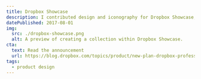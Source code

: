 ```yaml
---
title: Dropbox Showcase
description: I contributed design and iconography for Dropbox Showcase, a (now defunct) tool to help creatives show their work to clients and receive feedback.
datePublished: 2017-08-01
img:
  src: ./dropbox-showcase.png
  alt: A preview of creating a collection within Dropbox Showcase.
cta:
  text: Read the announcement
  url: https://blog.dropbox.com/topics/product/new-plan-dropbox-professional
tags:
  - product design
---
```

